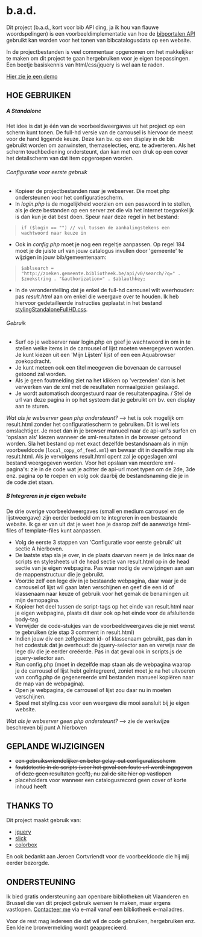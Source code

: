 # b.a.d.  

Dit project (b.a.d., kort voor bib API ding, ja ik hou van flauwe woordspelingen) is een voorbeeldimplementatie van hoe de [bibportalen API](http://www.cultuurconnect.be/diensten/bibliotheekportalen/open-data) gebruikt kan worden voor het tonen van bibcatalogusdata op een website.

In de projectbestanden is veel commentaar opgenomen om het makkelijker te maken om dit project te gaan hergebruiken voor je eigen toepassingen. Een beetje basiskennis van html/css/jquery is wel aan te raden.

[Hier zie je een demo](http://geaplamp2.cipal.be/bibapiding/result_sprinters.html)

## HOE GEBRUIKEN

##### A Standalone
Het idee is dat je één van de voorbeeldweergaves uit het project op een scherm kunt tonen. De full-hd versie van de carrousel is hiervoor de meest voor de hand liggende keuze. Deze kan bv. op een display in de bib gebruikt worden om aanwinsten, themaselecties, enz. te adverteren. Als het scherm touchbediening ondersteunt, dan kan met een druk op een cover het detailscherm van dat item opgeroepen worden.

###### Configuratie voor eerste gebruik
- Kopieer de projectbestanden naar je webserver. Die moet php ondersteunen voor het configuratiescherm. 
- In *login.php* is de mogelijkheid voorzien om een paswoord in te stellen, als je deze bestanden op een server zet die via het internet toegankelijk is dan kun je dat best doen. Speur naar deze regel in het bestand:
 
> ` if ($login == "") // vul tussen de aanhalingstekens een wachtwoord naar keuze in `

- Ook in *config.php* moet je nog een regeltje aanpassen. Op regel 184 moet je de juiste url van jouw catalogus invullen door 'gemeente' te wijzigen in jouw bib/gemeentenaam:

> ` $ablsearch = "http://zoeken.gemeente.bibliotheek.be/api/v0/search/?q=" . $zoekstring . "&authorization=" . $ablauthkey;   `

- In de veronderstelling dat je enkel de full-hd carrousel wilt weerhouden: pas *result.html* aan om enkel die weergave over te houden. Ik heb hiervoor gedetailleerde instructies geplaatst in het bestand [stylingStandaloneFullHD.css](https://github.com/kdw2060/b.a.d./edit/master/stylingStandaloneFullHD.css).

###### Gebruik
- Surf op je webserver naar login.php en geef je wachtwoord in om in te stellen welke items in de carrousel of lijst moeten weergegeven worden. Je kunt kiezen uit een 'Mijn Lijsten' lijst of een een Aquabrowser zoekopdracht.
- Je kunt meteen ook een titel meegeven die bovenaan de carrousel getoond zal worden.
- Als je geen foutmelding ziet na het klikken op 'verzenden' dan is het verwerken van de xml met de resultaten normaalgezien geslaagd.
- Je wordt automatisch doorgestuurd naar de resultatenpagina. / Stel de url van deze pagina in op het systeem dat je gebruikt om bv. een display aan te sturen.

*Wat als je webserver geen php ondersteunt?* --> het is ook mogelijk om result.html zonder het configuratiescherm te gebruiken. Dit is wel iets omslachtiger. Je moet dan in je browser manueel naar de api-url's surfen en 'opslaan als' kiezen wanneer de xml-resultaten in de browser getoond worden. Sla het bestand op met exact dezelfde bestandsnaam als in mijn voorbeeldcode (`local_copy_of_feed.xml`) en bewaar dit in dezelfde map als result.html. Als je vervolgens result.html opent zal je opgeslagen xml bestand weergegeven worden. Voor het opslaan van meerdere xml-pagina's: zie in de code wat je achter de api-url moet typen om de 2de, 3de enz. pagina op te roepen en volg ook daarbij de bestandsnaming die je in de code ziet staan.

##### B Integreren in je eigen website
De drie overige voorbeeldweergaves (small en medium carrousel en de lijstweergave) zijn eerder bedoeld om te integreren in een bestaande website. Ik ga er van uit dat je weet hoe je daarop zelf de aanwezige html-files of template-files kunt aanpassen.

- Volg de eerste 3 stappen van 'Configuratie voor eerste gebruik' uit sectie A hierboven. 
- De laatste stap sla je over, in de plaats daarvan neem je de links naar de scripts en stylesheets uit de head sectie van result.html op in de head sectie van je eigen webpagina. Pas waar nodig de verwijzingen aan aan de mappenstructuur die je gebruikt.
- Voorzie zelf een lege div in je bestaande webpagina, daar waar je de carrousel of lijst wil gaan laten verschijnen en geef die een id of klassenaam naar keuze of gebruik voor het gemak de benamingen uit mijn demopagina.
- Kopieer het deel tussen de script-tags op het einde van result.html naar je eigen webpagina, plaats dit daar ook op het einde voor de afsluitende body-tag.
- Verwijder de code-stukjes van de voorbeeldweergaves die je niet wenst te gebruiken (zie stap 3 comment in result.html)
- Indien jouw div een zelfgekozen id- of klassenaam gebruikt, pas dan in het codestuk dat je overhoudt de jquery-selector aan en verwijs naar de lege div die je eerder creëerde. Pas in dat geval ook in scripts.js de jquery-selector aan.
- Run config.php (moet in dezelfde map staan als de webpagina waarop je de carrousel of lijst hebt geïntegreerd, zoniet moet je na het uitvoeren van config.php de gegenereerde xml bestanden manueel kopiëren naar de map van de webpagina).
- Open je webpagina, de carrousel of lijst zou daar nu in moeten verschijnen.
- Speel met styling.css voor een weergave die mooi aansluit bij je eigen website.

*Wat als je webserver geen php ondersteunt?* --> zie de werkwijze beschreven bij punt A hierboven

## GEPLANDE WIJZIGINGEN
* ~~een gebruiksvriendelijker en beter gelay-out configuratiescherm~~
* ~~foutdetectie in de scripts (voor het geval een foute url wordt ingegeven of deze geen resultaten geeft), nu zal de site hier op vastlopen~~
* placeholders voor wanneer een catalogusrecord geen cover of korte inhoud heeft

## THANKS TO
Dit project maakt gebruik van:
* [jquery](https://jquery.com/)
* [slick](http://kenwheeler.github.io/slick/)
* [colorbox](http://www.jacklmoore.com/colorbox/)

En ook bedankt aan Jeroen Cortvriendt voor de voorbeeldcode die hij mij eerder bezorgde.


## ONDERSTEUNING
Ik bied gratis ondersteuning aan openbare bibliotheken uit Vlaanderen en Brussel die van dit project gebruik wensen te maken, maar ergens vastlopen. [Contacteer me](http://www.provincieantwerpen.be/content/modules/nl/contactpersonen/provinciaal/dcul/provinciaal-bibliotheekcentrum-vrieselhof/kris-de-winter.html) via e-mail vanaf een bibliotheek e-mailadres.

Voor de rest mag iedereen die dat wil de code gebruiken, hergebruiken enz. Een kleine bronvermelding wordt geapprecieerd.
